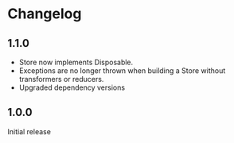 # Changelog

## 1.1.0

* Store now implements Disposable.
* Exceptions are no longer thrown when building a Store without transformers or reducers.
* Upgraded dependency versions

## 1.0.0 

Initial release
